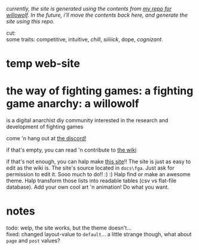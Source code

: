 *currently, the site is generated using the contents from [my repo for willowolf](https://github.com/Rahil627/willowolf). In the future, i'll move the contents back here, and generate the site using this repo.*

cut:  
some traits: competitive, intuitive, *chill*, *siiiiick*, dope, *cognizant*.

# temp web-site
# the way of fighting games: a fighting game anarchy: a willowolf
is a digital anarchist diy community interested in the research and development of fighting games

come 'n hang out at [the discord!](https://discord.gg/FtAQws9)

if that's empty, you can read 'n contribute to [the wiki](https://github.com/Rahil627/fighting-game-anarchy/wiki)

if that's not enough, you can halp make [this site](https://github.com/Rahil627/willowolf)!! The site is just as easy to edit as the wiki is. The site's source located in `docs\fga`. Just ask for permission to edit it. Sooo much to do!! :) :) Halp find or make an awesome theme. Halp transform those lists into readable tables (csv vs flat-file database). Add your own cool art 'n animation! Do what you want.

# notes
todo:
welp, the site works, but the theme doesn't...  
fixed: changed layout-value to `default`... a little strange though, what about `page` and `post` values?
